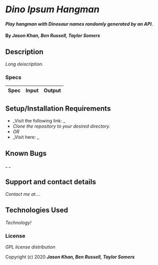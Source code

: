 # _Dino Ipsum Hangman_

#### _Play hangman with Dinosaur names randomly generated by an API._

#### By _**Jason Khan, Ben Russell, Taylor Somers**_

## Description

_Long deiscription._

### Specs
| Spec | Input | Output |
| :-------------     | :------------- | :------------- |


## Setup/Installation Requirements

* _Visit the following link: _
* _Clone the repository to your desired directory._
* _OR_
* _Visit here: _


## Known Bugs

_ _
## Support and contact details

_Contact me at...._

## Technologies Used

_Technology!_

### License

*GPL license distribution*

Copyright (c) 2020 **_Jason Khan, Ben Russell, Taylor Somers_**
